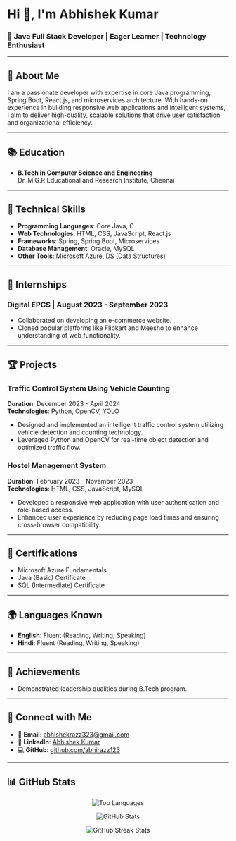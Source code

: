 # Hi 👋, I'm Abhishek Kumar

### 🚀 Java Full Stack Developer | Eager Learner | Technology Enthusiast

---

## 🌟 About Me
I am a passionate developer with expertise in core Java programming, Spring Boot, React.js, and microservices architecture. With hands-on experience in building responsive web applications and intelligent systems, I aim to deliver high-quality, scalable solutions that drive user satisfaction and organizational efficiency.

---

## 📚 Education
- **B.Tech in Computer Science and Engineering**  
  Dr. M.G.R Educational and Research Institute, Chennai  

---

## 🔧 Technical Skills
- **Programming Languages**: Core Java, C  
- **Web Technologies**: HTML, CSS, JavaScript, React.js  
- **Frameworks**: Spring, Spring Boot, Microservices  
- **Database Management**: Oracle, MySQL  
- **Other Tools**: Microsoft Azure, DS (Data Structures)

---

## 💼 Internships
### Digital EPCS | August 2023 - September 2023  
- Collaborated on developing an e-commerce website.  
- Cloned popular platforms like Flipkart and Meesho to enhance understanding of web functionality.  

---

## 🏆 Projects
### Traffic Control System Using Vehicle Counting  
**Duration**: December 2023 - April 2024  
**Technologies**: Python, OpenCV, YOLO  
- Designed and implemented an intelligent traffic control system utilizing vehicle detection and counting technology.  
- Leveraged Python and OpenCV for real-time object detection and optimized traffic flow.  

### Hostel Management System  
**Duration**: February 2023 - November 2023  
**Technologies**: HTML, CSS, JavaScript, MySQL  
- Developed a responsive web application with user authentication and role-based access.  
- Enhanced user experience by reducing page load times and ensuring cross-browser compatibility.  

---

## 📜 Certifications
- Microsoft Azure Fundamentals  
- Java (Basic) Certificate  
- SQL (Intermediate) Certificate  

---

## 🌍 Languages Known
- **English**: Fluent (Reading, Writing, Speaking)  
- **Hindi**: Fluent (Reading, Writing, Speaking)  

---

## 🏅 Achievements
- Demonstrated leadership qualities during B.Tech program.  

---

## 🤝 Connect with Me
- 📧 **Email**: [abhishekrazz323@gmail.com](mailto:abhishekrazz323@gmail.com)  
- 💼 **LinkedIn**: [Abhishek Kumar](https://www.linkedin.com/in/abhishek-kumar-b8732b215)  
- 💻 **GitHub**: [github.com/abhirazz123](https://github.com/abhirazz123)  

---

## 📊 GitHub Stats
<p align="center">
  <img src="https://github-readme-stats.vercel.app/api/top-langs?username=abhirazz123&show_icons=true&locale=en&layout=compact" alt="Top Languages" />
</p>
<p align="center">
  <img src="https://github-readme-stats.vercel.app/api?username=abhirazz123&show_icons=true&locale=en" alt="GitHub Stats" />
</p>
<p align="center">
  <img src="https://github-readme-streak-stats.herokuapp.com/?user=abhirazz123" alt="GitHub Streak Stats" />
</p>
